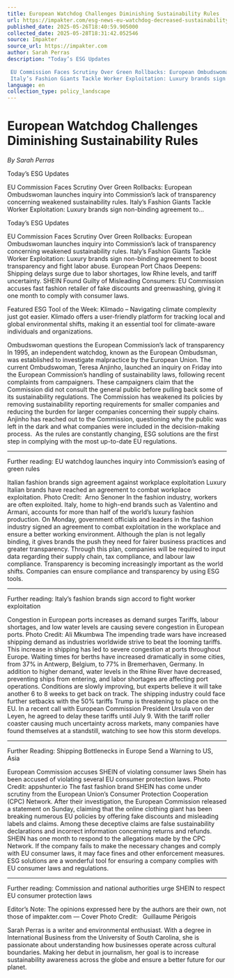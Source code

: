 ```yaml
---
title: European Watchdog Challenges Diminishing Sustainability Rules
url: https://impakter.com/esg-news-eu-watchdog-decreased-sustainability-regulation/
published_date: 2025-05-26T18:40:59.905000
collected_date: 2025-05-28T18:31:42.052546
source: Impakter
source_url: https://impakter.com
author: Sarah Perras
description: "Today’s ESG Updates 
 
 EU Commission Faces Scrutiny Over Green Rollbacks: European Ombudswoman launches inquiry into Commission’s lack of transparency concerning weakened sustainability rules. 
 Italy’s Fashion Giants Tackle Worker Exploitation: Luxury brands sign non-binding agreement to..."
language: en
collection_type: policy_landscape
---
```


# European Watchdog Challenges Diminishing Sustainability Rules

*By Sarah Perras*

Today’s ESG Updates 
 
 EU Commission Faces Scrutiny Over Green Rollbacks: European Ombudswoman launches inquiry into Commission’s lack of transparency concerning weakened sustainability rules. 
 Italy’s Fashion Giants Tackle Worker Exploitation: Luxury brands sign non-binding agreement to...

Today’s ESG Updates 
 
 EU Commission Faces Scrutiny Over Green Rollbacks: European Ombudswoman launches inquiry into Commission’s lack of transparency concerning weakened sustainability rules. 
 Italy’s Fashion Giants Tackle Worker Exploitation: Luxury brands sign non-binding agreement to boost transparency and fight labor abuse. 
 European Port Chaos Deepens: Shipping delays surge due to labor shortages, low Rhine levels, and tariff uncertainty. 
 SHEIN Found Guilty of Misleading Consumers: EU Commission accuses fast fashion retailer of fake discounts and greenwashing, giving it one month to comply with consumer laws. 
 
 Featured ESG Tool of the Week: 
 Klimado – Navigating climate complexity just got easier. Klimado offers a user-friendly platform for tracking local and global environmental shifts, making it an essential tool for climate-aware individuals and organizations. 
 
 Ombudswoman questions the European Commission’s lack of transparency 
 In 1995, an independent watchdog, known as the European Ombudsman, was established to investigate malpractice by the European Union. The current Ombudswoman, Teresa Anjinho, launched an inquiry on Friday into the European Commission’s handling of sustainability laws, following recent complaints from campaigners. These campaigners claim that the Commission did not consult the general public before pulling back some of its sustainability regulations. The Commission has weakened its policies by removing sustainability reporting requirements for smaller companies and reducing the burden for larger companies concerning their supply chains. Anjinho has reached out to the Commission, questioning why the public was left in the dark and what companies were included in the decision-making process.  As the rules are constantly changing, ESG solutions are the first step in complying with the most up-to-date EU regulations. 
 *** 
 Further reading: EU watchdog launches inquiry into Commission’s easing of green rules 
 
 Italian fashion brands sign agreement against workplace exploitation 
 Luxury Italian brands have reached an agreement to combat workplace exploitation. Photo Credit:  Arno Senoner 
 In the fashion industry, workers are often exploited. Italy, home to high-end brands such as Valentino and Armani, accounts for more than half of the world’s luxury fashion production. On Monday, government officials and leaders in the fashion industry signed an agreement to combat exploitation in the workplace and ensure a better working environment. Although the plan is not legally binding, it gives brands the push they need for fairer business practices and greater transparency. Through this plan, companies will be required to input data regarding their supply chain, tax compliance, and labour law compliance. Transparency is becoming increasingly important as the world shifts. Companies can ensure compliance and transparency by using ESG tools. 
 *** 
 Further reading: Italy’s fashion brands sign accord to fight worker exploitation 
 
 Congestion in European ports increases as demand surges 
 Tariffs, labour shortages, and low water levels are causing severe congestion in European ports. Photo Credit: Ali Mkumbwa 
 The impending trade wars have increased shipping demand as industries worldwide strive to beat the looming tariffs. This increase in shipping has led to severe congestion at ports throughout Europe. Waiting times for berths have increased dramatically in some cities, from 37% in Antwerp, Belgium, to 77% in Bremerhaven, Germany. In addition to higher demand, water levels in the Rhine River have decreased, preventing ships from entering, and labor shortages are affecting port operations. Conditions are slowly improving, but experts believe it will take another 6 to 8 weeks to get back on track. The shipping industry could face further setbacks with the 50% tariffs Trump is threatening to place on the EU. In a recent call with European Commission President Ursula von der Leyen, he agreed to delay these tariffs until July 9. With the tariff roller coaster causing much uncertainty across markets, many companies have found themselves at a standstill, watching to see how this storm develops. 
 *** 
 Further Reading: Shipping Bottlenecks in Europe Send a Warning to US, Asia 
 
 European Commission accuses SHEIN of violating consumer laws 
 Shein has been accused of violating several EU consumer protection laws. Photo Credit: appshunter.io 
 The fast fashion brand SHEIN has come under scrutiny from the European Union’s Consumer Protection Cooperation (CPC) Network. After their investigation, the European Commission released a statement on Sunday, claiming that the online clothing giant has been breaking numerous EU policies by offering fake discounts and misleading labels and claims. Among these deceptive claims are false sustainability declarations and incorrect information concerning returns and refunds. SHEIN has one month to respond to the allegations made by the CPC Network. If the company fails to make the necessary changes and comply with EU consumer laws, it may face fines and other enforcement measures. ESG solutions are a wonderful tool for ensuring a company complies with EU consumer laws and regulations. 
 *** 
 Further reading: Commission and national authorities urge SHEIN to respect EU consumer protection laws 
 
 Editor’s Note: The opinions expressed here by the authors are their own, not those of impakter.com — Cover Photo Credit:   Guillaume Périgois

Sarah Perras is a writer and environmental enthusiast. With a degree in International Business from the University of South Carolina, she is passionate about understanding how businesses operate across cultural boundaries. Making her debut in journalism, her goal is to increase sustainability awareness across the globe and ensure a better future for our planet.